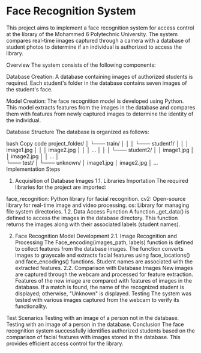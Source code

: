 # Face Recognition System
This project aims to implement a face recognition system for access control at the library of the Mohammed 6 Polytechnic University. The system compares real-time images captured through a camera with a database of student photos to determine if an individual is authorized to access the library.

Overview
The system consists of the following components:

Database Creation: A database containing images of authorized students is required. Each student's folder in the database contains seven images of the student's face.

Model Creation: The face recognition model is developed using Python. This model extracts features from the images in the database and compares them with features from newly captured images to determine the identity of the individual.

Database Structure
The database is organized as follows:

bash
Copy code
project_folder/
│
└─── train/
│   │
│   └─── student1/
│   │    │   image1.jpg
│   │    │   image2.jpg
│   │    │   ...
│   │
│   └─── student2/
│        │   image1.jpg
│        │   image2.jpg
│        │   ...
│   
└─── test/
    │
    └─── unknown/
         │   image1.jpg
         │   image2.jpg
         │   ...
Implementation Steps
1. Acquisition of Database Images
1.1. Libraries Importation
The required libraries for the project are imported:

face_recognition: Python library for facial recognition.
cv2: Open-source library for real-time image and video processing.
os: Library for managing file system directories.
1.2. Data Access Function
A function _get_data() is defined to access the images in the database directory. This function returns the images along with their associated labels (student names).

2. Face Recognition Model Development
2.1. Image Recognition and Processing
The Face_encoding(images_path, labels) function is defined to collect features from the database images.
The function converts images to grayscale and extracts facial features using face_locations() and face_encodings() functions.
Student names are associated with the extracted features.
2.2. Comparison with Database Images
New images are captured through the webcam and processed for feature extraction.
Features of the new image are compared with features of images in the database.
If a match is found, the name of the recognized student is displayed; otherwise, "Unknown" is displayed.
Testing
The system was tested with various images captured from the webcam to verify its functionality.

Test Scenarios
Testing with an image of a person not in the database.
Testing with an image of a person in the database.
Conclusion
The face recognition system successfully identifies authorized students based on the comparison of facial features with images stored in the database. This provides efficient access control for the library.
